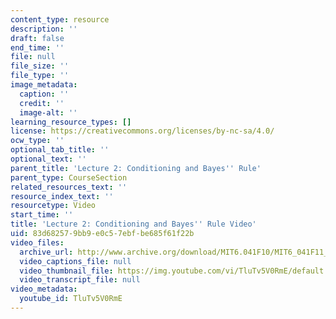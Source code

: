 ```yaml
---
content_type: resource
description: ''
draft: false
end_time: ''
file: null
file_size: ''
file_type: ''
image_metadata:
  caption: ''
  credit: ''
  image-alt: ''
learning_resource_types: []
license: https://creativecommons.org/licenses/by-nc-sa/4.0/
ocw_type: ''
optional_tab_title: ''
optional_text: ''
parent_title: 'Lecture 2: Conditioning and Bayes'' Rule'
parent_type: CourseSection
related_resources_text: ''
resource_index_text: ''
resourcetype: Video
start_time: ''
title: 'Lecture 2: Conditioning and Bayes'' Rule Video'
uid: 83d68257-9bb9-e0c5-7ebf-be685f61f22b
video_files:
  archive_url: http://www.archive.org/download/MIT6.041F10/MIT6_041F11_lec02_300k.mp4
  video_captions_file: null
  video_thumbnail_file: https://img.youtube.com/vi/TluTv5V0RmE/default.jpg
  video_transcript_file: null
video_metadata:
  youtube_id: TluTv5V0RmE
---
```

